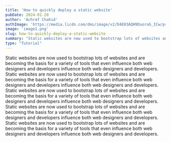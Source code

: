 ```yaml
---
title: 'How to quickly deploy a static website'
pubDate: 2024-01-20
author: 'Achraf Chahid'
authImage: 'https://media.licdn.com/dms/image/v2/D4E03AQH9DuoroG_ICw/profile-displayphoto-shrink_200_200/profile-displayphoto-shrink_200_200/0/1713063340701?e=1738800000&v=beta&t=SAVo5HKTy1nCUhrYDQkl9pAFcURQBDyhI3UlhvbEpIk'
image: 'image1.png'
slug: how-to-quickly-deploy-a-static-website
summary: "Static websites are now used to bootstrap lots of websites and are becoming the basis for a variety of tools that even influence both web designers and developers influence both web designers and developers."
type: "Tutorial"
---
```


Static websites are now used to bootstrap lots of websites and are becoming the basis for a variety of tools that even influence both web designers and developers influence both web designers and developers. Static websites are now used to bootstrap lots of websites and are becoming the basis for a variety of tools that even influence both web designers and developers influence both web designers and developers. Static websites are now used to bootstrap lots of websites and are becoming the basis for a variety of tools that even influence both web designers and developers influence both web designers and developers. Static websites are now used to bootstrap lots of websites and are becoming the basis for a variety of tools that even influence both web designers and developers influence both web designers and developers. Static websites are now used to bootstrap lots of websites and are becoming the basis for a variety of tools that even influence both web designers and developers influence both web designers and developers.

